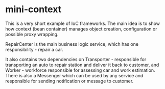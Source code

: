 # mini-context

This is a very short example of IoC frameworks. The main idea is to show how context (bean container) manages object creation, configuration or possible proxy wrapping. 

RepairCenter is the main business logic service, which has one responsibility - repair a car. 

It also contains two dependencies on Transporter - responsible for transporting an auto to repair station and deliver it back to customer, and Worker - workforce responsible for assessing car and work estimation.
There is also a Messenger which can be used by any service and responsible for sending notification or message to customer.
